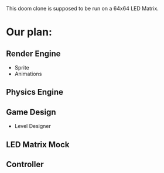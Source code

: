 This doom clone is supposed to be run on a 64x64 LED Matrix.

# Our plan:

## Render Engine

- Sprite
- Animations

## Physics Engine

## Game Design

- Level Designer

## LED Matrix Mock

## Controller
